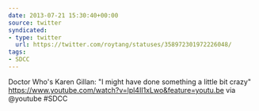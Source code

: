 ```yaml
---
date: 2013-07-21 15:30:40+00:00
source: twitter
syndicated:
- type: twitter
  url: https://twitter.com/roytang/statuses/358972301972226048/
tags:
- SDCC
---
```


Doctor Who's Karen Gillan: "I might have done something a little bit crazy" https://www.youtube.com/watch?v=lpl4II1xLwo&feature=youtu.be via @youtube  #SDCC